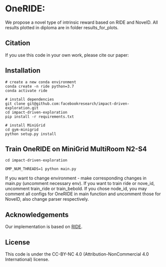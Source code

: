 # OneRIDE:
We propose a novel type of intrinsic reward based on RIDE and NoveID. All results plotted in diploma are in folder results_for_plots.

## Citation
If you use this code in your own work, please cite our paper:

## Installation

```
# create a new conda environment
conda create -n ride python=3.7
conda activate ride 

# install dependencies
git clone git@github.com:facebookresearch/impact-driven-exploration.git
cd impact-driven-exploration
pip install -r requirements.txt

# install MiniGrid
cd gym-minigrid
python setup.py install
```

## Train OneRIDE on MiniGrid MultiRoom N2-S4
```
cd impact-driven-exploration

OMP_NUM_THREADS=1 python main.py 

```

If you want to change environment - make corresponding changes in main.py (uncomment necessary env). If you want to train ride or nove_id, uncomment train_ride or train_bebold. If you chose node_id, you may comment all configs for OneRIDE in main function and uncomment those for NoveID, also change parser respectively.

## Acknowledgements
Our implementation is based on [RIDE](https://github.com/facebookresearch/impact-driven-exploration).

## License
This code is under the CC-BY-NC 4.0 (Attribution-NonCommercial 4.0 International) license.

